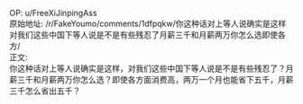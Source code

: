 
OP: u/FreeXiJinpingAss  
原始地址: /r/FakeYoumo/comments/1dfpqkw/你这种话对上等人说确实是这样对我们这些中国下等人说是不是有些残忍了月薪三千和月薪两万你怎么选即使各方/  
正文:  
你这种话对上等人说确实是这样，对我们这些中国下等人说是不是有些残忍了？月薪三千和月薪两万你怎么选？即使各方面消费高，两万一个月也能省下五千，月薪三千怎么省出五千？  


